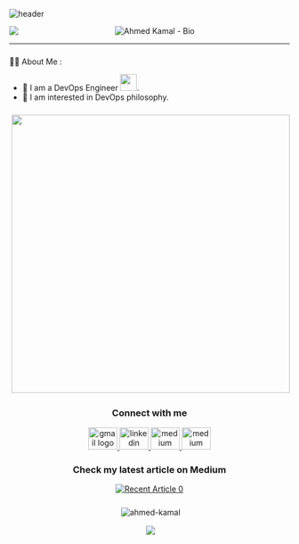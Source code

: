 ![header](https://capsule-render.vercel.app/api?type=waving&color=auto&height=300&section=header&text=Ahmed%20Kamal&fontSize=90&animation=fadeIn&fontAlignY=38&desc=SRE%20Guy!&descAlignY=51&descAlign=62)


<img align="left" src="https://visitor-badge.laobi.icu/badge?page_id=ahmed-kamal2004.ahmed-kamal2004">
<p align="center">
  <img src="https://readme-typing-svg.demolab.com/?lines=🔥+DevOps+Engineer+💻&font=Dancing_Script%70Code&color=%237E3ACE&size=20&center=true&width=500&height=100&duration=4000&pause=1&theme=dark" alt="Ahmed Kamal - Bio">
</p> 

---
###

:man_technologist: About Me :

- :wave: I am a DevOps Engineer <img src="https://media.giphy.com/media/WUlplcMpOCEmTGBtBW/giphy.gif" width="30">.
- :telescope: I am interested in DevOps philosophy.


###

<p align="center">&nbsp;<img src="https://github.com/Anmol-Baranwal/Cool-GIFs-For-GitHub/assets/74038190/26a48b1f-4716-4b8c-b58a-027f269c8c1f" width="500">
</p>


###


<!-- Connect with me -->
<h3 align="center"><b>Connect with me</b></h3>

<div align="center">
  
  <a href="mailto:ahmedkamal200427@gmail.com" target="_blank">
    <img src="https://raw.githubusercontent.com/maurodesouza/profile-readme-generator/master/src/assets/icons/social/gmail/default.svg" width="52" height="40" alt="gmail logo"  />
  </a>
  
  <a href="https://www.linkedin.com/in/ahmed-kamal-649b4a231/" target="_blank">
    <img src="https://raw.githubusercontent.com/maurodesouza/profile-readme-generator/master/src/assets/icons/social/linkedin/default.svg" width="52" height="40" alt="linkedin logo"  />
  </a>
  <a href="https://medium.com/@ahmedkamal200427" target="_blank">
    <img src="https://raw.githubusercontent.com/maurodesouza/profile-readme-generator/master/src/assets/icons/social/medium/default.svg" width="52" height="40" alt="medium logo"  />
  </a>
  <a href="https://www.instagram.com/ahmed_kamal_1918/" target="_blank">
    <img src="https://raw.githubusercontent.com/maurodesouza/profile-readme-generator/master/src/assets/icons/social/instagram/default.svg" width="52" height="40" alt="medium logo"  />
  </a>
  
</div>




###




<!-- Medium -->
<h3 align="center">Check my latest article on Medium</h3>
<div align="center">
<a align="center" target="_blank" href="https://github-readme-medium-recent-article.vercel.app/medium/@ahmedkamal200427/0">
 <img align="center" src="https://github-readme-medium-recent-article.vercel.app/medium/@ahmedkamal200427/0" alt="Recent Article 0"> 
</a>
</div>




###





<div>
<p align="center">&nbsp;<img align="center" src="https://github-readme-stats.vercel.app/api?username=ahmed-kamal2004&theme=dark&show_icons=true&locale=en" alt="ahmed-kamal" />
</p>
<p align="center">&nbsp;<img align="center" src="https://github-readme-stats.vercel.app/api/top-langs/?username=ahmed-kamal2004&hide_progress=true&theme=dark&font=Dancing_Script&layout=pie">
</p>
</div>


###

